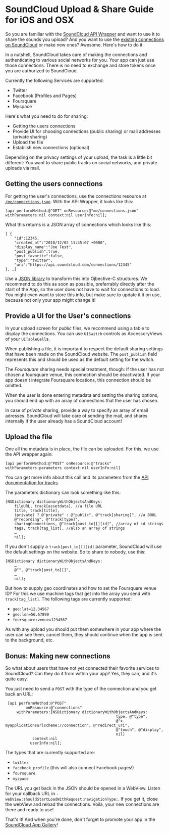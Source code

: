 SoundCloud Upload & Share Guide for iOS and OSX
===============================================

So you are familiar with the [SoundCloud API Wrapper](https://github.com/soundcloud/cocoa-api-wrapper) and want to use it to share the sounds you upload? And you want to use the [existing connections on SoundCloud](http://soundcloud.com/settings/connections) or make new ones? Awesome. Here's how to do it.

In a nutshell, SoundCloud takes care of making the connections and authenticating to various social networks for you. Your app can just use those connections. There is no need to exchange and store tokens once you are authorized to SoundCloud. 

Currently the following Services are supported:

- Twitter
- Facebook (Profiles and Pages)
- Foursquare
- Myspace

Here's what you need to do for sharing:

- Getting the users connections
- Provide UI for choosing connections (public sharing) or mail addresses (private sharing)
- Upload the file
- Establish new connections (optional)

Depending on the privacy settings of your upload, the task is a little bit different: You want to share public tracks on social networks, and private uploads via mail.

Getting the users connections
-----------------------------

For getting the user's connections, use the connections resource at [`/me/connections.json`](https://github.com/soundcloud/api/wiki/10.7-Resources%3A-connections). With the API Wrapper, it looks like this:

	[api performMethod:@"GET" onResource:@"me/connections.json" withParameters:nil context:nil userInfo:nil];

What this returns is a JSON array of connections which looks like this:

	[ {
		"id":12345,
		"created_at":"2010/12/02 11:45:07 +0000",
		"display_name":"Joe Test",
		"post_publish":true,
		"post_favorite":false,
		"type":"twitter",
		"uri":"https://api.soundcloud.com/connections/12345"
	}, …]

Use a [JSON library](http://code.google.com/p/json-framework/) to transform this into Ojbective-C structures. We recommend to do this as soon as possible, preferrably directly after the start of the App, so the user does not have to wait for connections to load. You might even want to store this info, but make sure to update it it on use, because not only your app might change it!

Provide a UI for the User's connections
---------------------------------------

In your upload screen for *public* files, we recommend using a table to display the connections. You can use `UISwitch` controls as AccessoryViews of your `UITableCell`s.

When publishing a file, it is important to respect the default sharing settings that have been made on the SoundCloud website. The `post_publish` field represents this and should be used as the default setting for the switch.

The *Foursquare* sharing needs special treatment, though: If the user has not chosen a foursquare venue, this connection should be deactivated. If your app doesn't integrate Foursquare locations, this connection should be omitted.

When the user is done entering metadata and setting the sharing options, you should end up with an array of connections that the user has chosen.

In case of *private* sharing, provide a way to specify an array of email adresses. SoundCloud will take care of sending the mail, and shares internally if the user already has a SoundCloud account!

Upload the file
---------------

One all the metadata is in place, the file can be uploaded. For this, we use the API wrapper again:

	[api performMethod:@"POST" onResource:@"tracks" withParameters:parameters context:nil userInfo:nil]

You can get more info about this call and its parameters from the [API documentation for tracks](https://github.com/soundcloud/api/wiki/10.2-Resources%3A-tracks-continued).

The parameters dictionary can look something like this:

	[NSDictionary dictionaryWithObjectsAndKeys:
		fileURL, track[assetdata], //a file URL
		title, track[title],
		(private) ? @"private" : @"public", @"track[sharing]", //a BOOL
		@"recording", @"track[type]",
		sharingConnections, @"track[post_to][][id]", //array of id strings
		tags, track[tag_list], //also an array of strings
		…
		nil];

If you don't supply a `track[post_to][][id]` parameter, SoundCloud will use the default settings on the website. So to share to nobody, use this:

	[NSDictionary dictionaryWithObjectsAndKeys:
		…
		@"", @"track[post_to][]",
		…
		nil];

But how to supply geo coordinates and how to set the Foursquare venue ID? For this we use machine tags that get into the array you send with `track[tag_list]`. The following tags are currently supported:

- `geo:lat=12.34567`
- `geo:lon=56.67890`
- `foursquare:venue=1234567`

As with any upload you should put them somewhere in your app where the user can see them, cancel them, they should continue when the app is sent to the background, etc.

Bonus: Making new connections
-----------------------------

So what about users that have not yet connected their favorite services to SoundCloud? Can they do it from within your app? Yes, they can, and it's quite easy.

You just need to send a `POST` with the type of the connection and you get back an URL:

	 [api performMethod:@"POST"
	         onResource:@"connections"
	     withParameters:[NSDictionary dictionaryWithObjectsAndKeys:
	                                                 type, @"type",
	                                                 @"x-myapplicationsurlscheme://connection", @"redirect_uri",
	                                                 @"touch", @"display",
	                                                 nil]
	            context:nil
	           userInfo:nil];

The types that are currently supported are:

- `twitter`
- `facebook_profile` (this will also connect Facebook pages!)
- `foursquare`
- `myspace`

The URL you get back in the JSON should be opened in a WebView. Listen for your callback URL in `-webView:shouldStartLoadWithRequest:navigationType:`. If you get it, close the webView and reload the connections. Voilà, your new connections are there and ready to use!

That's it! And when you're done, don't forget to promote your app in the [SoundCloud App Gallery](http://soundcloud.com/apps)!